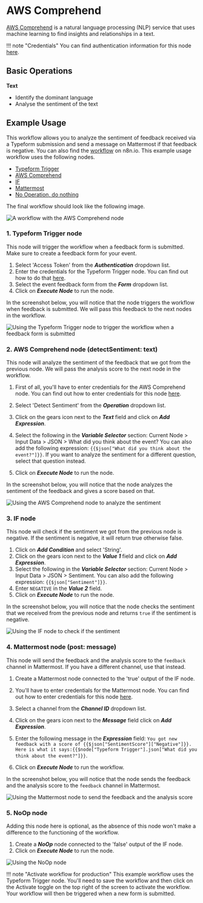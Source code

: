 # AWS Comprehend

[AWS Comprehend](https://aws.amazon.com/comprehend/) is a natural language processing (NLP) service that uses machine learning to find insights and relationships in a text.

!!! note "Credentials"
    You can find authentication information for this node [here](/integrations/credentials/aws/).


## Basic Operations

**Text**

- Identify the dominant language
- Analyse the sentiment of the text


## Example Usage

This workflow allows you to analyze the sentiment of feedback received via a Typeform submission and send a message on Mattermost if that feedback is negative. You can also find the [workflow](https://n8n.io/workflows/965) on n8n.io. This example usage workflow uses the following nodes.
- [Typeform Trigger](/integrations/trigger-nodes/n8n-nodes-base.typeformtrigger/)
- [AWS Comprehend]()
- [IF](/integrations/core-nodes/n8n-nodes-base.if/)
- [Mattermost](/integrations/nodes/n8n-nodes-base.mattermost/)
- [No Operation, do nothing](/integrations/core-nodes/n8n-nodes-base.noOp/)

The final workflow should look like the following image.

![A workflow with the AWS Comprehend node](/_images/integrations/nodes/awscomprehend/workflow.png)

### 1. Typeform Trigger node

This node will trigger the workflow when a feedback form is submitted. Make sure to create a feedback form for your event.

1. Select 'Access Token' from the ***Authentication*** dropdown list.
2. Enter the credentials for the Typeform Trigger node. You can find out how to do that [here](/integrations/credentials/typeform/).
3. Select the event feedback form from the ***Form*** dropdown list.
4. Click on ***Execute Node*** to run the node.

In the screenshot below, you will notice that the node triggers the workflow when feedback is submitted. We will pass this feedback to the next nodes in the workflow.

![Using the Typeform Trigger node to trigger the workflow when a feedback form is submitted](/_images/integrations/nodes/awscomprehend/typeformtrigger_node.png)

### 2. AWS Comprehend node (detectSentiment: text)

This node will analyze the sentiment of the feedback that we got from the previous node. We will pass the analysis score to the next node in the workflow.

1. First of all, you'll have to enter credentials for the AWS Comprehend node. You can find out how to enter credentials for this node [here](/integrations/credentials/aws/).
2. Select 'Detect Sentiment' from the ***Operation*** dropdown list.
3. Click on the gears icon next to the ***Text*** field and click on ***Add Expression***.

4. Select the following in the ***Variable Selector*** section: Current Node > Input Data > JSON > What did you think about the event? You can also add the following expression: `{{$json["What did you think about the event?"]}}`. If you want to analyze the sentiment for a different question, select that question instead.
5. Click on ***Execute Node*** to run the node.

In the screenshot below, you will notice that the node analyzes the sentiment of the feedback and gives a score based on that.

![Using the AWS Comprehend node to analyze the sentiment](/_images/integrations/nodes/awscomprehend/awscomprehend_node.png)


### 3. IF node

This node will check if the sentiment we got from the previous node is negative. If the sentiment is negative, it will return true otherwise false.

1. Click on ***Add Condition*** and select 'String'.
2. Click on the gears icon next to the ***Value 1*** field and click on ***Add Expression***.
3. Select the following in the ***Variable Selector*** section: Current Node > Input Data > JSON > Sentiment. You can also add the following expression: `{{$json["Sentiment"]}}`.
4. Enter `NEGATIVE` in the ***Value 2*** field.
5. Click on ***Execute Node*** to run the node.

In the screenshot below, you will notice that the node checks the sentiment that we received from the previous node and returns `true` if the sentiment is negative.

![Using the IF node to check if the sentiment](/_images/integrations/nodes/awscomprehend/if_node.png)

### 4. Mattermost node (post: message)

This node will send the feedback and the analysis score to the `feedback` channel in Mattermost. If you have a different channel, use that instead.

1. Create a Mattermost node connected to the 'true' output of the IF node.
2. You'll have to enter credentials for the Mattermost node. You can find out how to enter credentials for this node [here](/integrations/credentials/mattermost/).
3. Select a channel from the ***Channel ID*** dropdown list.
4. Click on the gears icon next to the ***Message*** field click on ***Add Expression***.

5. Enter the following message in the ***Expression*** field: `You got new feedback with a score of {{$json["SentimentScore"]["Negative"]}}. Here is what it says:{{$node["Typeform Trigger"].json["What did you think about the event?"]}}`.
6. Click on ***Execute Node*** to run the workflow.

In the screenshot below, you will notice that the node sends the feedback and the analysis score to the `feedback` channel in Mattermost.

![Using the Mattermost node to send the feedback and the analysis score](/_images/integrations/nodes/awscomprehend/mattermost_node.png)

### 5. NoOp node

Adding this node here is optional, as the absence of this node won't make a difference to the functioning of the workflow.

1. Create a ***NoOp*** node connected to the 'false' output of the IF node.
2. Click on ***Execute Node*** to run the node.

![Using the NoOp node](/_images/integrations/nodes/awscomprehend/noop_node.png)

!!! note "Activate workflow for production"
    This example workflow uses the Typeform Trigger node. You'll need to save the workflow and then click on the Activate toggle on the top right of the screen to activate the workflow. Your workflow will then be triggered when a new form is submitted.

